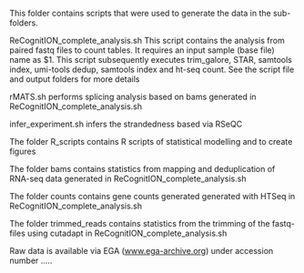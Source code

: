This folder contains scripts that were used to generate the data in the sub-folders. 
 
ReCognitION_complete_analysis.sh
  This script contains the analysis from paired fastq files to count tables. It requires an input sample (base file) name as $1. This script subsequently executes trim_galore, STAR, samtools index, umi-tools dedup, samtools index and ht-seq count. See the script file and output folders for more details
  
  rMATS.sh performs splicing analysis based on bams generated in ReCognitION_complete_analysis.sh
  
  infer_experiment.sh infers the strandedness based via RSeQC 
  
  The folder R_scripts contains R scripts of statistical modelling and to create figures
  
  The folder bams contains statistics from mapping and deduplication of RNA-seq data generated in ReCognitION_complete_analysis.sh
   
  The folder counts contains gene counts generated generated with HTSeq in ReCognitION_complete_analysis.sh 
  
  The folder trimmed_reads contains statistics from the trimming of the fastq-files using cutadapt in ReCognitION_complete_analysis.sh

  
  Raw data is available via EGA (www.ega-archive.org) under accession number .....
